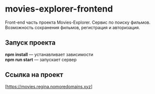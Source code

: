 # movies-explorer-frontend

Front-end часть проекта Movies-Explorer. Сервис по поиску фильмов. Возможность сохранения фильмов, регистрация и авторизация.

## Запуск проекта 

**npm install** — устанавливает зависимости  
**npm run start** — запускает сервер

## Ссылка на проект 
[https://movies.regina.nomoredomains.xyz]